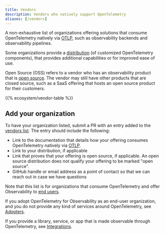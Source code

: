 ```yaml
---
title: Vendors
description: Vendors who natively support OpenTelemetry
aliases: [/vendors]
---
```


A non-exhaustive list of organizations offering solutions that consume
OpenTelemetry natively via [OTLP](/docs/specs/otlp/), such as observability
backends and observability pipelines.

Some organizations provide a [distribution](/ecosystem/distributions/) (of
customized OpenTelemetry components), that provides additional capabilities or
for improved ease of use.

Open Source (OSS) refers to a vendor who has an observability product that is
[open source](https://opensource.org/osd). The vendor may still have other
products that are closed source, such as a SaaS offering that hosts an open
source product for their customers.

{{% ecosystem/vendor-table %}}

## Add your organization

To have your organization listed, submit a PR with an entry added to the
[vendors list](https://github.com/open-telemetry/opentelemetry.io/tree/main/data/ecosystem/vendors.yaml).
The entry should include the following:

- Link to the documentation that details how your offering consumes
  OpenTelemetry natively via [OTLP](/docs/specs/otlp/).
- Link to your distribution, if applicable
- Link that proves that your offering is open source, if applicable. An open
  source distribution does not qualify your offering to be marked "open source".
- GitHub handle or email address as a point of contact so that we can reach out
  in case we have questions

Note that this list is for organizations that consume OpenTelemetry and offer
Observability to [end users](https://community.cncf.io/end-user-community/).

If you adopt OpenTelemetry for Observability as an end-user organization, and
you do not provide any kind of services around OpenTelemetry, see
[Adopters](/ecosystem/adopters).

If you provide a library, service, or app that is made observable through
OpenTelemetry, see [Integrations](/ecosystem/integrations).
